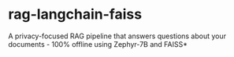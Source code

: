 # rag-langchain-faiss
A privacy-focused RAG pipeline that answers questions about your documents - 100% offline using Zephyr-7B and FAISS*
